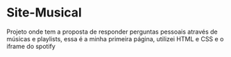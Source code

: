 # Site-Musical
Projeto onde tem a proposta de responder perguntas pessoais através de músicas e playlists, essa é a minha primeira página, utilizei HTML e CSS e o iframe do spotify
